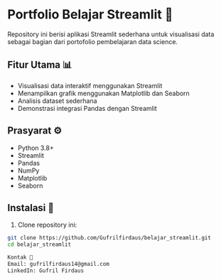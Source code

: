 # Portfolio Belajar Streamlit 🚀

Repository ini berisi aplikasi Streamlit sederhana untuk visualisasi data sebagai bagian dari portofolio pembelajaran data science.

## Fitur Utama 📊

- Visualisasi data interaktif menggunakan Streamlit
- Menampilkan grafik menggunakan Matplotlib dan Seaborn
- Analisis dataset sederhana
- Demonstrasi integrasi Pandas dengan Streamlit

## Prasyarat ⚙️

- Python 3.8+
- Streamlit
- Pandas
- NumPy
- Matplotlib
- Seaborn

## Instalasi 🔧

1. Clone repository ini:
```bash
git clone https://github.com/Gufrilfirdaus/belajar_streamlit.git
cd belajar_streamlit

Kontak 📩
Email: gufrilfirdaus14@gmail.com
LinkedIn: Gufril Firdaus

